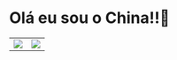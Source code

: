 # Olá eu sou o China!!🦝
<table>

  <td>
    <img src="https://github-readme-stats.vercel.app/api?username=Sampaiodx&theme=Synthwave&show_icons=true">
 
  </td>
  
  <td>
    <img src ="https://github-readme-stats.vercel.app/api/top-langs/?username=anuraghazra&langs_count=8&theme=dark">
  </td>
  
</table>
